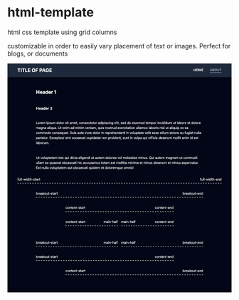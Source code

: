 # html-template
html css template using grid columns 

customizable in order to easily vary placement of text or images. Perfect for blogs, or documents

![screenshot](Page-Template.png)
